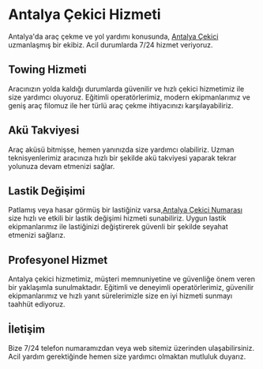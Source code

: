 
<h1>Antalya Çekici Hizmeti</h1>
<p>Antalya'da araç çekme ve yol yardımı konusunda, <a href="https://www.antalyacekici.gen.tr">Antalya Çekici</a> uzmanlaşmış bir ekibiz. Acil durumlarda 7/24 hizmet veriyoruz.</p>
<h2>Towing Hizmeti</h2>
<p>Aracınızın yolda kaldığı durumlarda güvenilir ve hızlı çekici hizmetimiz ile size yardımcı oluyoruz. Eğitimli operatörlerimiz, modern ekipmanlarımız ve geniş araç filomuz ile her türlü araç çekme ihtiyacınızı karşılayabiliriz.</p>
<h2>Akü Takviyesi</h2>
<p>Araç aküsü bitmişse, hemen yanınızda size yardımcı olabiliriz. Uzman teknisyenlerimiz aracınıza hızlı bir şekilde akü takviyesi yaparak tekrar yolunuza devam etmenizi sağlar.</p>
<h2>Lastik Değişimi</h2>
<p>Patlamış veya hasar görmüş bir lastiğiniz varsa,<a href="https://www.antalyacekici.gen.tr/cekici/antalya-cekici-numarasi">Antalya Çekici Numarası</a> size hızlı ve etkili bir lastik değişimi hizmeti sunabiliriz. Uygun lastik ekipmanlarımız ile lastiğinizi değiştirerek güvenli bir şekilde seyahat etmenizi sağlarız.</p>
<h2>Profesyonel Hizmet</h2>
<p>Antalya çekici hizmetimiz, müşteri memnuniyetine ve güvenliğe önem veren bir yaklaşımla sunulmaktadır. Eğitimli ve deneyimli operatörlerimiz, güvenilir ekipmanlarımız ve hızlı yanıt sürelerimizle size en iyi hizmeti sunmayı taahhüt ediyoruz.</p>
<h2>İletişim</h2>
<p>Bize 7/24 telefon numaramızdan veya web sitemiz üzerinden ulaşabilirsiniz. Acil yardım gerektiğinde hemen size yardımcı olmaktan mutluluk duyarız.</p>
